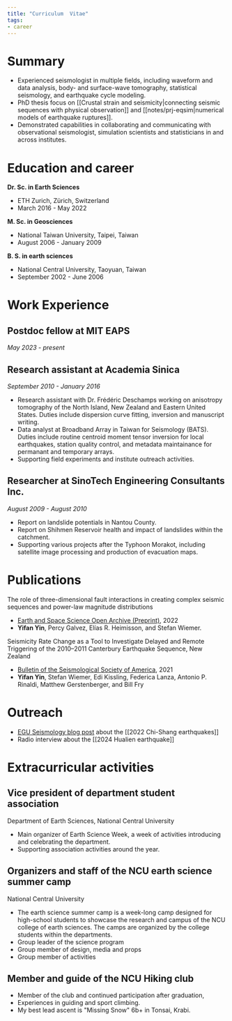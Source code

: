 ```yaml
---
title: "Curriculum  Vitae"
tags:
- career
---
```

# Summary
- Experienced seismologist in multiple fields, including waveform and data analysis, body- and surface-wave tomography, statistical seismology, and earthquake cycle modeling.
- PhD thesis focus on [[Crustal strain and seismicity|connecting seismic sequences with physical observation]] and [[notes/prj-eqsim|numerical models of earthquake ruptures]].
- Demonstrated capabilities in collaborating and communicating with observational seismologist, simulation scientists and statisticians in and across institutes.

# Education and career

**Dr. Sc. in Earth Sciences**
- ETH Zurich, Zürich, Switzerland
- March 2016 - May 2022

**M. Sc. in Geosciences**
- National Taiwan University, Taipei, Taiwan
- August 2006 - January 2009

**B. S. in earth sciences**
- National Central University, Taoyuan, Taiwan
- September 2002 - June 2006

# Work Experience

## Postdoc fellow at MIT EAPS
*May 2023 - present*

## Research assistant at Academia Sinica
*September 2010 - January 2016*
- Research assistant with Dr. Frédéric Deschamps working on anisotropy tomography of the North Island, New Zealand and Eastern United States. Duties include dispersion curve fitting, inversion and manuscript writing.
- Data analyst at Broadband Array in Taiwan for Seismology (BATS). Duties include routine centroid moment tensor inversion for local earthquakes, station quality control, and metadata maintainance for permanant and temporary arrays.
- Supporting field experiments and institute outreach activities.

## Researcher at SinoTech Engineering Consultants Inc.
*August 2009 - August 2010*
- Report on landslide potentials in Nantou County.
- Report on Shihmen Reservoir health and impact of landslides within the catchment.
- Supporting various projects after the Typhoon Morakot, including satellite image processing and production of evacuation maps.

# Publications

The role of three-dimensional fault interactions in creating complex seismic sequences and power-law magnitude distributions
-  [Earth and Space Science Open Archive (Preprint)](https://www.essoar.org/doi/abs/10.1002/essoar.10510908.1), 2022
- **Yifan Yin**, Percy Galvez, Elías R. Heimisson, and Stefan Wiemer.

Seismicity Rate Change as a Tool to Investigate Delayed and Remote Triggering of the 2010–2011 Canterbury Earthquake Sequence, New Zealand
- [Bulletin of the Seismological Society of America](https://doi.org/10.1785/0120210006), 2021
- **Yifan Yin**, Stefan Wiemer, Edi Kissling, Federica Lanza, Antonio P. Rinaldi, Matthew Gerstenberger, and Bill Fry

# Outreach
- [EGU Seismology blog post](https://blogs.egu.eu/divisions/sm/2023/01/30/earthquake-watch-sequence-in-taiwan-sept-2022/) about the [[2022 Chi-Shang earthquakes]]
- Radio interview about the [[2024 Hualien earthquake]]

# Extracurricular activities

## Vice president of department student association
Department of Earth Sciences, National Central University
- Main organizer of Earth Science Week, a week of activities introducing and celebrating the department.
- Supporting association activities around the year.

## Organizers and staff of the NCU earth science summer camp

National Central University
- The earth science summer camp is a week-long camp designed for high-school students to showcase the research and campus of the NCU college of earth sciences. The camps are organized by the college students within the departments.
- Group leader of the science program
- Group member of design, media and props
- Group member of activities

## Member and guide of the NCU Hiking club

- Member of the club and continued participation after graduation,
- Experiences in guiding and sport climbing.
- My best lead ascent is "Missing Snow" 6b+ in Tonsai, Krabi. 